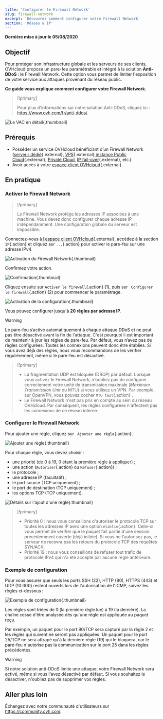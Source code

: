 ```yaml
---
title: 'Configurer le Firewall Network'
slug: firewall-network
excerpt: 'Découvrez comment configurer votre Firewall Network'
section: 'Réseau & IP'
---
```


**Dernière mise à jour le 05/08/2020**

## Objectif

Pour protéger son infrastructure globale et les serveurs de ses clients, OVHcloud propose un pare-feu paramétrable et intégré à la solution **Anti-DDoS** : le Firewall Network. Cette option vous permet de limiter l'exposition de votre service aux attaques provenant du réseau public.

**Ce guide vous explique comment configurer votre Firewall Network.**


> [!primary]
>
> Pour plus d'informations sur notre solution Anti-DDoS, cliquez ici : <https://www.ovh.com/fr/anti-ddos/>.
> 

![Le VAC en détail](images/vac-inside.png){.thumbnail}

## Prérequis

- Posséder un service OVHcloud bénéficiant d’un Firewall Network ([serveur dédié](https://www.ovh.com/fr/serveurs_dedies/){.external}, [VPS](https://www.ovh.com/fr/vps/){.external},[instance Public Cloud](https://www.ovh.com/fr/public-cloud/){.external}, [Private Cloud](https://www.ovhcloud.com/fr/enterprise/products/hosted-private-cloud/), [IP fail-over](https://www.ovh.com/fr/serveurs_dedies/ip_failover.xml){.external}, etc.)
- Avoir accès à votre [espace client OVHcloud](https://www.ovh.com/auth/?action=gotomanager){.external}.


## En pratique

### Activer le Firewall Network

> [!primary]
>
> Le Firewall Network protège les adresses IP associées à une machine. Vous devez donc configurer chaque adresse IP indépendamment. Une configuration globale du serveur est impossible.
> 

Connectez-vous à[ l’espace client OVHcloud](https://www.ovh.com/auth/?action=gotomanager){.external}, accédez à la section `IP`{.action} et cliquez sur `...`{.action} pour activer le pare-feu sur une adresse IPv4.

![Activation du Firewall Network](images/firewall_creation.png){.thumbnail}

Confirmez votre action.

![Confirmation](images/creationvalid.png){.thumbnail}

Cliquez ensuite sur `Activer le firewall`{.action} (1), puis sur ` Configurer le firewall`{.action} (2) pour commencer le paramétrage.

![Activation de la configuration](images/activationconfig.png){.thumbnail}

Vous pouvez configurer jusqu'à **20 règles par adresse IP**.

> [!warning]
>
> Le pare-feu s’active automatiquement à chaque attaque DDoS et ne peut pas être désactivé avant la fin de l'attaque. C'est pourquoi il est important de maintenir à jour les règles de pare-feu.
> Par défaut, vous n’avez pas de règles configurées. Toutes les connexions peuvent donc être établies.
> Si vous avez déjà des règles, nous vous recommandons de les vérifier régulièrement, même si le pare-feu est désactivé.
> 


> [!primary]
>
> - La fragmentation UDP est bloquée (DROP) par défaut. Lorsque vous activez le Firewall Network, n'oubliez pas de configurer correctement votre unité de transmission maximale (<i>Maximum Transmission Unit</i> ou MTU) si vous utilisez un VPN. Par exemple, sur OpenVPN, vous pouvez cocher `MTU test`{.action} .
> - Le Firewall Network n'est pas pris en compte au sein du réseau OVHcloud. Par conséquent, les règles configurées n'affectent pas les connexions de ce réseau interne.
>


### Configurer le Firewall Network

Pour ajouter une règle, cliquez sur ` Ajouter une règle`{.action}.

![Ajouter une règle](images/ajoutregle1.png){.thumbnail}

Pour chaque règle, vous devez choisir :
- une priorité (de 0 à 19, 0 étant la première règle à appliquer) ;
- une action (`Autoriser`{.action} ou `Refuser`{.action}) ;
- le protocole ;
- une adresse IP (facultatif) ;
- le port source (TCP uniquement) ;
- le port de destination (TCP uniquement) ;
- les options TCP (TCP uniquement).

![Détails sur l'ajout d'une règle](images/ajoutregle4.png){.thumbnail}


> [!primary]
>
> - Priorité 0 : nous vous conseillons d'autoriser le protocole TCP sur toutes les adresses IP avec une option `établie`{.action}. Celle-ci vous permet de vérifier que le paquet fait partie d'une session précédemment ouverte (déjà initiée). Si vous ne l'autorisez pas, le serveur ne recevra pas les retours du protocole TCP des requêtes SYN/ACK.
> - Priorité 19 : nous vous conseillons de refuser tout trafic de protocole IPv4 qui n'a été accepté par aucune règle antérieure.
> 

### Exemple de configuration

Pour vous assurer que seuls les ports SSH (22), HTTP (80), HTTPS (443) et UDP (10 000) restent ouverts lors de l'autorisation de l'ICMP, suivez les règles ci-dessous :

![Exemple de configuration](images/exemple.png){.thumbnail}

Les règles sont triées de 0 (la première règle lue) à 19 (la dernière). La chaîne cesse d'être analysée dès qu'une règle est appliquée au paquet reçu.

Par exemple, un paquet pour le port 80/TCP sera capturé par la règle 2 et les règles qui suivent ne seront pas appliquées. Un paquet pour le port 25/TCP ne sera attrapé qu'à la dernière règle (19) qui le bloquera, car le pare-feu n'autorise pas la communication sur le port 25 dans les règles précédentes.

> [!warning]
>
> Si notre solution anti-DDoS limite une attaque, votre Firewall Network sera activé, même si vous l'avez désactivé par défaut. Si vous souhaitez le désactiver, n'oubliez pas de supprimer vos règles.
> 

## Aller plus loin

Échangez avec notre communauté d'utilisateurs sur <https://community.ovh.com>.
